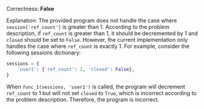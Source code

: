 Correctness: **False**

Explanation: The provided program does not handle the case where `session['ref_count']` is greater than 1. According to the problem description, if `ref_count` is greater than 1, it should be decremented by 1 and `closed` should be set to `False`. However, the current implementation only handles the case where `ref_count` is exactly 1. For example, consider the following sessions dictionary:

```python
sessions = {
    'user1': {'ref_count': 2, 'closed': False},
}
```

When `func_1(sessions, 'user1')` is called, the program will decrement `ref_count` to 1 but will not set `closed` to `True`, which is incorrect according to the problem description. Therefore, the program is incorrect.